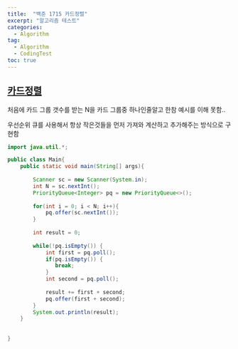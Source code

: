 ```yaml
---
title:  "백준 1715 카드정렬"
excerpt: "알고리즘 테스트"
categories:
  - Algorithm
tag: 
  - Algorithm
  - CodingTest
toc: true  
---
```


## [카드정렬](https://www.acmicpc.net/problem/1715")

처음에 카드 그룹 갯수를 받는 N을 카드 그룹중 하나인줄알고 한참 예시를 이해 못함..

우선순위 큐를 사용해서 항상 작은것들을 먼저 가져와 계산하고 추가해주는 방식으로 구현함

 
``` java
import java.util.*;

public class Main{
    public static void main(String[] args){
        
        Scanner sc = new Scanner(System.in);
        int N = sc.nextInt();
        PriorityQueue<Integer> pq = new PriorityQueue<>();
        
        for(int i = 0; i < N; i++){
            pq.offer(sc.nextInt());
        }
        
        int result = 0;
        
        while(!pq.isEmpty()) {
            int first = pq.poll();
            if(pq.isEmpty()) {
               break;
            }
            int second = pq.poll();
            
            result += first + second;
            pq.offer(first + second);
        }
        System.out.println(result);
    }
    
    
}
```
